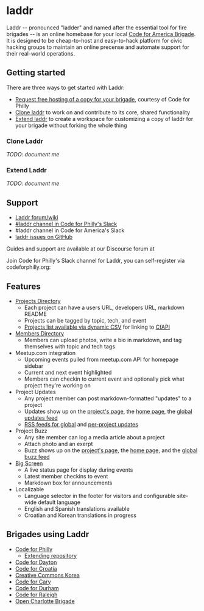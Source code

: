 # laddr

Laddr -- pronounced "ladder" and named after the essential tool for fire brigades -- is an online homebase for your local [Code for America Brigade](http://brigade.codeforamerica.org). It is designed to be cheap-to-host and easy-to-hack platform for civic hacking groups to maintain an online precense and automate support for their real-world operations.

## Getting started

There are three ways to get started with Laddr:

- [Request free hosting of a copy for your brigade](http://forum.laddr.us/c/hosting-requests), courtesy of Code for Philly
- [Clone laddr](#clone-laddr) to work on and contribute to its core, shared functionality
- [Extend laddr](#extend-laddr) to create a workspace for customizing a copy of laddr for your brigade without forking the whole thing

### Clone Laddr

*TODO: document me*

### Extend Laddr

*TODO: document me*

## Support

- [Laddr forum/wiki](http://forum.laddr.us/)
- [#laddr channel in Code for Philly's Slack](https://codeforphilly.org/chat/laddr)
- #laddr channel in Code for America's Slack
- [laddr issues on GitHub](https://github.com/CodeForPhilly/laddr/issues)

Guides and support are available at our Discourse forum at

Join Code for Philly's Slack channel for Laddr, you can self-register via codeforphilly.org:

## Features

- [Projects Directory]
  - Each project can have a users URL, developers URL, markdown README
  - Projects can be tagged by topic, tech, and event
  - [Projects list available via dynamic CSV] for linking to [CfAPI](https://github.com/codeforamerica/cfapi)
- [Members Directory]
  - Members can upload photos, write a bio in markdown, and tag themselves with topic and tech tags
- Meetup.com integration
  - Upcoming events pulled from meetup.com API for homepage sidebar
  - Current and next event highlighted
  - Members can checkin to current event and optionally pick what project they're working on
- Project Updates
  - Any project member can post markdown-formatted "updates" to a project
  - Updates show up on the [project's page], the [home page], the [global updates feed]
  - [RSS feeds for global] and [per-project updates]
- Project Buzz
  - Any site member can log a media article about a project
  - Attach photo and an exerpt
  - Buzz shows up on the [project's page], the [home page], and the [global buzz feed]
- [Big Screen]
  - A live status page for display during events
  - Latest member checkins to event
  - Markdown box for announcements
- Localizable
  - Language selector in the footer for visitors and configurable site-wide default language
  - English and Spanish translations available
  - Croatian and Korean translations in progress

## Brigades using Laddr

- [Code for Philly](http://codeforphilly.org)
  - [Extending repository](https://github.com/CodeForPhilly/codeforphilly.org)
- [Code for Dayton](http://codefordayton.org)
- [Code for Croatia](http://codeforcroatia.org)
- [Creative Commons Korea](http://labs.cckorea.org/)
- [Code for Cary](http://www.codeforcary.org/)
- [Code for Durham](http://codefordurham.com/)
- [Code for Raleigh](http://www.codeforraleigh.com/)
- [Open Charlotte Brigade](https://brigade.opencharlotte.org/)

[Projects Directory]: http://codeforphilly.org/projects
[Projects list available via dynamic CSV]: http://codeforphilly.org/projects.csv
[Members Directory]: http://codeforphilly.org/people
[project's page]: http://codeforphilly.org/projects/Bike_Route_Tracker
[home page]: http://codeforphilly.org
[global updates feed]: http://codeforphilly.org/project-updates
[RSS feeds for global]: http://codeforphilly.org/project-updates?format=rss
[per-project updates]: http://codeforphilly.org/project-updates?format=rss&ProjectID=40
[global buzz feed]: http://codeforphilly.org/project-buzz
[Big Screen]: http://codeforphilly.org/bigscreen
